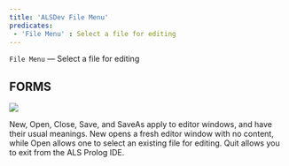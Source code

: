 ```yaml
---
title: 'ALSDev File Menu'
predicates:
 - 'File Menu' : Select a file for editing
---
```

`File Menu` — Select a file for editing


## FORMS


![](images/file_menu_notes.gif)

New, Open, Close, Save, and SaveAs apply to editor windows, and have their usual meanings. New opens a fresh editor window with no content, while Open allows one to select an existing file for editing. Quit allows you to exit from the ALS Prolog IDE.
